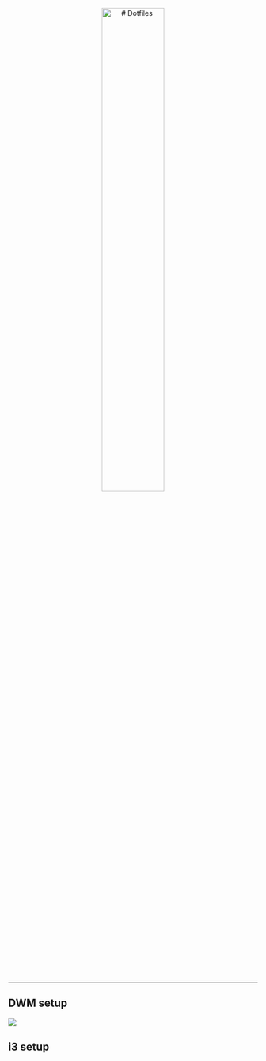 <p align="center">
    <img src="https://user-images.githubusercontent.com/71613062/120085869-39782000-c0cb-11eb-98bb-9d9c8ab52bfe.png" alt="# Dotfiles" width="50%">
</p>

***

## DWM setup
![](https://user-images.githubusercontent.com/71613062/120085979-3a5d8180-c0cc-11eb-9967-2699291e7adc.png)

## i3 setup

